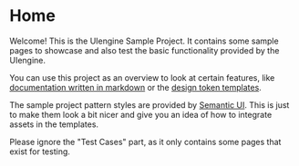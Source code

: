# Home

Welcome! This is the UIengine Sample Project.
It contains some sample pages to showcase and also test the basic functionality provided by the UIengine.

You can use this project as an overview to look at certain features, like [documentation written in markdown](/documentation/getting-started/) or the [design token templates](/documentation/tokens/colors/).

The sample project pattern styles are provided by [Semantic UI](https://semantic-ui.com/).
This is just to make them look a bit nicer and give you an idea of how to integrate assets in the templates.

Please ignore the "Test Cases" part, as it only contains some pages that exist for testing.
